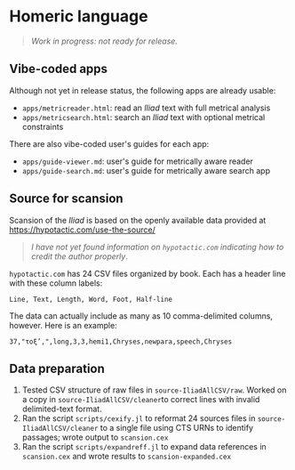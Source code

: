 # Homeric language

> *Work in progress: not ready for release.*



## Vibe-coded apps


Although not yet in release status, the following apps are already usable:

- `apps/metricreader.html`: read an *Iliad* text with full metrical analysis
- `apps/metricsearch.html`: search  an *Iliad* text with optional metrical constraints


There are also vibe-coded user's guides for each app:

- `apps/guide-viewer.md`: user's guide for metrically aware reader
- `apps/guide-search.md`: user's guide for metrically aware search app

## Source for scansion

Scansion of the *Iliad* is based on the openly available data provided at https://hypotactic.com/use-the-source/

> *I have not yet found information on `hypotactic.com` indicating how to credit the author properly*.


`hypotactic.com` has 24 CSV files organized by book.  Each has a header line with these column labels:

`Line, Text, Length, Word, Foot, Half-line`

The data can actually include as many as 10 comma-delimited columns, however. Here is an example:

`37,"τοξ’,",long,3,3,hemi1,Chryses,newpara,speech,Chryses`


## Data preparation

1. Tested CSV structure of raw files in `source-IliadAllCSV/raw`. Worked on a copy in `source-IliadAllCSV/cleaner`to correct lines with invalid delimited-text format.
2. Ran the script `scripts/cexify.jl` to reformat 24 sources files in `source-IliadAllCSV/cleaner` to a single file using CTS URNs to identify passages; wrote output to `scansion.cex`  
3. Ran the script `scripts/expandreff.jl` to expand data references in `scansion.cex` and wrote results to `scansion-expanded.cex`